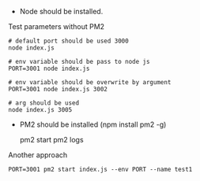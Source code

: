 - Node should be installed.

Test parameters without PM2

    # default port should be used 3000
    node index.js

    # env variable should be pass to node js
    PORT=3001 node index.js

    # env variable should be overwrite by argument
    PORT=3001 node index.js 3002

    # arg should be used
    node index.js 3005

- PM2 should be installed (npm install pm2 -g)


    pm2 start
    pm2 logs

Another approach

    PORT=3001 pm2 start index.js --env PORT --name test1
